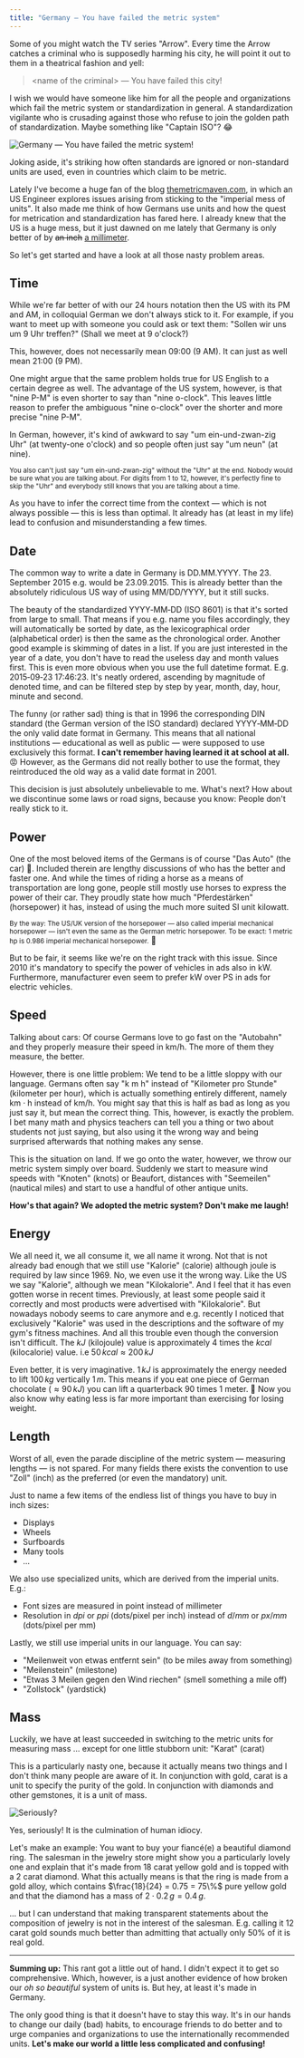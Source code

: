```yaml
---
title: "Germany — You have failed the metric system"
---
```


<link
	rel="stylesheet"
	href="https://cdnjs.cloudflare.com/ajax/libs/KaTeX/0.5.1/katex.min.css">

<script src="https://cdnjs.cloudflare.com/ajax/libs/KaTeX/0.5.1/katex.min.js">
</script>

<script
src="https://cdnjs.cloudflare.com/ajax/libs/KaTeX/0.5.1/contrib/auto-render.min.js">
</script>

Some of you might watch the TV series "Arrow".
Every time the Arrow catches a criminal who is supposedly harming
his city, he will point it out to them in a theatrical fashion and yell:

> &lt;name of the criminal&gt; — You have failed this city!

I wish we would have someone like him for all the people and organizations
which fail the metric system or standardization in general.
A standardization vigilante who is crusading against those
who refuse to join the golden path of standardization.
Maybe something like "Captain ISO"? 😂

![Germany — You have failed the metric system!](../img/arrow-meme.jpg)

Joking aside, it's striking how often standards
are ignored or non-standard units are used, even in countries
which claim to be metric.

Lately I've become a huge fan of the blog
[themetricmaven.com](http://themetricmaven.com),
in which an US Engineer explores issues arising
from sticking to the "imperial mess of units".
It also made me think of how Germans use units and how the quest for
metrication and standardization has fared here.
I already knew that the US is a huge mess,
but it just dawned on me lately that Germany is only better of
by <del>an inch</del> <ins>a millimeter</ins>.

So let's get started and have a look at all those nasty problem areas.


## Time

While we're far better of with our 24 hours notation then the US
with its PM and AM, in colloquial German we don't always stick to it.
For example, if you want to meet up with someone
you could ask or text them: "Sollen wir uns um 9 Uhr treffen?"
(Shall we meet at 9 o'clock?)

This, however, does not necessarily mean 09:00 (9 AM).
It can just as well mean 21:00 (9 PM).

One might argue that the same problem holds true for US English
to a certain degree as well.
The advantage of the US system, however, is that "nine P-M" is even shorter
to say than "nine o-clock".
This leaves little reason to prefer the ambiguous "nine o-clock"
over the shorter and more precise "nine P-M".

In German, however, it's kind of awkward to say
"um ein-und-zwan-zig Uhr" (at twenty-one o'clock)
and so people often just say "um neun" (at nine).

<small>You also can't just say "um ein-und-zwan-zig"
without the "Uhr" at the end.
Nobody would be sure what you are talking about.
For digits from 1 to 12, however, it's perfectly fine to skip the "Uhr"
and everybody still knows that you are talking about a time.</small>

As you have to infer the correct time from the context —
which is not always possible — this is less than optimal.
It already has (at least in my life) lead to confusion
and misunderstanding a few times.


## Date

The common way to write a date in Germany is DD.MM.YYYY.
The 23. September 2015 e.g. would be 23.09.2015.
This is already better than the absolutely ridiculous US way
of using MM/DD/YYYY, but it still sucks.

The beauty of the standardized YYYY&#8209;MM&#8209;DD (ISO 8601) is
that it's sorted from large to small.
That means if you e.g. name you files accordingly, they will automatically
be sorted by date, as the lexicographical order (alphabetical order)
is then the same as the chronological order.
Another good example is skimming of dates in a list.
If you are just interested in the year of a date, you don't have to
read the useless day and month values first.
This is even more obvious when you use the full datetime format.
E.g. 2015&#8209;09&#8209;23 17:46:23.
It's neatly ordered, ascending by magnitude of denoted time,
and can be filtered step by step by year, month, day, hour, minute and second.

The funny (or rather sad) thing is that in 1996 the corresponding
DIN standard (the German version of the ISO standard)
declared YYYY&#8209;MM&#8209;DD the only valid date format in Germany.
This means that all national institutions — educational as well as public —
were supposed to use exclusively this format.
**I can't remember having learned it at school at all.** 😡
However, as the Germans did not really bother to use the format, they
reintroduced the old way as a valid date format in 2001.

This decision is just absolutely unbelievable to me.
What's next? How about we discontinue some laws or road signs,
because you know: People don't really stick to it.


## Power

One of the most beloved items of the Germans is of course "Das Auto"
(the car) 🚙.
Included therein are lengthy discussions of
who has the better and faster one.
And while the times of riding a horse as a means of transportation
are long gone, people still mostly use horses to express the
power of their car.
They proudly state how much "Pferdestärken" (horsepower)
it has, instead of using the much more suited SI unit kilowatt.

<small>By the way: The US/UK version
of the horsepower — also called imperial mechanical horsepower —
isn't even the same as the German metric horsepower.
To be exact:
1 metric hp is 0.986 imperial mechanical horsepower.</small> 🙈

But to be fair, it seems like we're on the right track with this issue.
Since 2010 it's mandatory to specify the power of vehicles in ads
also in kW.
Furthermore, manufacturer even seem to prefer kW over PS in ads for
electric vehicles.


## Speed

Talking about cars:
Of course Germans love to go fast on the "Autobahn"
and they properly measure their speed in km/h.
The more of them they measure, the better.

However, there is one little problem:
We tend to be a little sloppy with our language.
Germans often say "k m h" instead of
"Kilometer pro Stunde" (kilometer per hour),
which is actually something entirely different,
namely km&nbsp;&middot;&nbsp;h instead of km/h.
You might say that this is half as bad as long as you just say it,
but mean the correct thing.
This, however, is exactly the problem.
I bet many math and physics teachers can tell you a thing or two about
students not just saying, but also using it the wrong way
and being surprised afterwards that nothing makes any sense.

This is the situation on land.
If we go onto the water, however, we throw our metric system simply over board.
Suddenly we start to measure wind speeds with "Knoten" (knots) or Beaufort,
distances with "Seemeilen" (nautical miles)
and start to use a handful of other antique units.

**How's that again?
We adopted the metric system?
Don't make me laugh!**


## Energy

We all need it, we all consume it, we all name it wrong.
Not that is not already bad enough that we still use "Kalorie" (calorie)
although joule is required by law since 1969.
No, we even use it the wrong way. Like the US we say "Kalorie",
although we mean "Kilokalorie".
And I feel that it has even gotten worse in recent times.
Previously, at least some people said it correctly
and most products were advertised with "Kilokalorie".
But nowadays nobody seems to care anymore and e.g. recently I noticed that
exclusively "Kalorie" was used in the descriptions
and the software of my gym's fitness machines.
And all this trouble even though the conversion isn't difficult.
The $kJ$ (kilojoule) value is approximately $4$ times the $kcal$ (kilocalorie) value.
i.e $50\,kcal \approx 200\,kJ$

Even better, it is very imaginative.
$1\,kJ$ is approximately the energy needed to lift $100\,kg$ vertically $1\,m$.
This means if you eat one piece of German chocolate ($\approx 90\,kJ$) you
can lift a quarterback $90$ times $1$ meter. 💪
Now you also know why eating less is far more important than exercising
for losing weight.


## Length

Worst of all, even the parade discipline of the metric system —
measuring lengths — is not spared.
For many fields there exists the convention to use "Zoll" (inch)
as the preferred (or even the mandatory) unit.

Just to name a few items of the endless list of things
you have to buy in inch sizes:

- Displays
- Wheels
- Surfboards
- Many tools
- …

We also use specialized units, which are derived
from the imperial units. E.g.:

- Font sizes are measured in point instead of millimeter
- Resolution in $dpi$ or $ppi$ (dots/pixel per inch) instead of $d/mm$ or $px/mm$ (dots/pixel per mm)

Lastly, we still use imperial units in our language.
You can say:

- "Meilenweit von etwas entfernt sein" (to be miles away from something)
- "Meilenstein" (milestone)
- "Etwas 3 Meilen gegen den Wind riechen" (smell something a mile off)
- "Zollstock" (yardstick)


## Mass

Luckily, we have at least succeeded
in switching to the metric units for measuring mass … except for one little stubborn unit:
"Karat" (carat)

This is a particularly nasty one, because it actually means two things
and I don't think many people are aware of it.
In conjunction with gold, carat is a unit to specify the purity of the gold.
In conjunction with diamonds and other gemstones, it is a unit of mass.

![Seriously?](../img/seriously.jpg)

Yes, seriously!
It is the culmination of human idiocy.

Let's make an example:
You want to buy your fiancé(e) a beautiful diamond ring.
The salesman in the jewelry store might show you a particularly lovely one
and explain that it's made from $18$ carat yellow gold and is topped with a
$2$ carat diamond.
What this actually means is that the ring is made from a gold alloy,
which contains $\frac{18}{24} = 0.75 = 75\%$ pure yellow gold
and that the diamond has a mass of $2 \cdot 0.2\,g = 0.4\,g$.

… but I can understand that making transparent statements about the composition
of jewelry is not in the interest of the salesman.
E.g. calling it $12$ carat gold sounds much better than admitting that
actually only $50\%$ of it is real gold.

---

**Summing up:**
This rant got a little out of hand.
I didn't expect it to get so comprehensive.
Which, however, is a just another evidence of how broken our
*oh so beautiful* system of units is.
But hey, at least it's made in Germany.

The only good thing is that it doesn't have to stay this way.
It's in our hands to change our daily (bad) habits,
to encourage friends to do better
and to urge companies and organizations to use
the internationally recommended units.
**Let's make our world a little less complicated and confusing!**


<script>
renderMathInElement(document.getElementById('wrapcontent'), {
	delimiters: [{left: "$", right: "$", display: false}]
})
</script>

